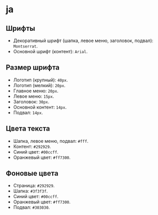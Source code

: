# ja

## Шрифты

* Декоративный шрифт (шапка, левое меню, заголовок, подвал): `Montserrat`.
* Основной шрифт (контент): `Arial`.

## Размер шрифта

* Логотип (крупный): `40px`.
* Логотип (мелкий): `20px`.
* Главное меню: `20px`.
* Левое меню: `15px`.
* Заголовок: `30px`.
* Основной контент: `14px`.
* Подвал: `14px`.

## Цвета текста

* Шапка, левое меню, подвал: `#fff`.
* Контент: `#292929`.
* Синий цвет: `#00ccff`.
* Оранжевый цвет: `#ff7300`.

## Фоновые цвета

* Страница: `#292929`.
* Шапка: `#3f3f3f`.
* Синий цвет: `#00ccff`.
* Оранжевый цвет: `#ff7300`.
* Подвал: `#303030`.